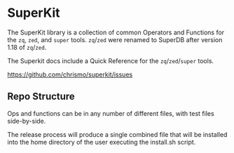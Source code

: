 # SuperKit

The SuperKit library is a collection of common Operators and Functions for the
`zq`, `zed`, and `super` tools. `zq`/`zed` were renamed to SuperDB after version
1.18 of `zq`/`zed`.

The Superkit docs include a Quick Reference for the `zq`/`zed`/`super` tools.

https://github.com/chrismo/superkit/issues
                
## Repo Structure

Ops and functions can be in any number of different files, with test files
side-by-side.

The release process will produce a single combined file that will be installed
into the home directory of the user executing the install.sh script.
